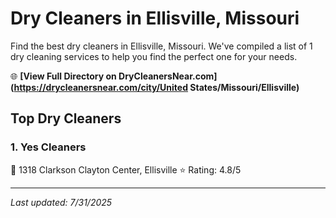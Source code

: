 # Dry Cleaners in Ellisville, Missouri

Find the best dry cleaners in Ellisville, Missouri. We've compiled a list of 1 dry cleaning services to help you find the perfect one for your needs.

🌐 **[View Full Directory on DryCleanersNear.com](https://drycleanersnear.com/city/United States/Missouri/Ellisville)**

## Top Dry Cleaners

### 1. Yes Cleaners
📍 1318 Clarkson Clayton Center, Ellisville
⭐ Rating: 4.8/5


---

*Last updated: 7/31/2025*
